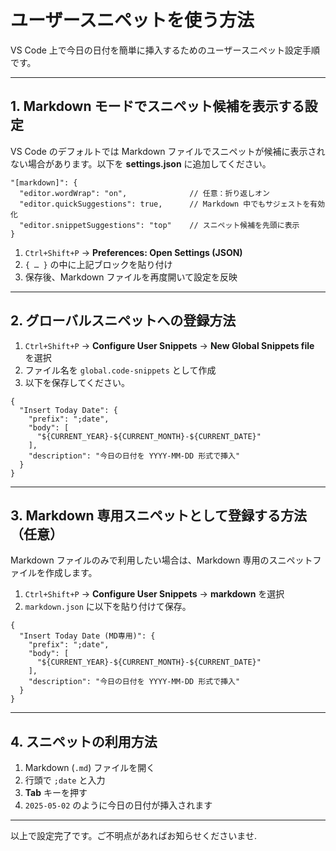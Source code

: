 # ユーザースニペットを使う方法

VS Code 上で今日の日付を簡単に挿入するためのユーザースニペット設定手順です。

---

## 1. Markdown モードでスニペット候補を表示する設定

VS Code のデフォルトでは Markdown ファイルでスニペットが候補に表示されない場合があります。以下を **settings.json** に追加してください。

```jsonc
"[markdown]": {
  "editor.wordWrap": "on",              // 任意：折り返しオン
  "editor.quickSuggestions": true,      // Markdown 中でもサジェストを有効化
  "editor.snippetSuggestions": "top"    // スニペット候補を先頭に表示
}
```

1. `Ctrl+Shift+P` → **Preferences: Open Settings (JSON)**  
2. `{ … }` の中に上記ブロックを貼り付け  
3. 保存後、Markdown ファイルを再度開いて設定を反映

---

## 2. グローバルスニペットへの登録方法

1. `Ctrl+Shift+P` → **Configure User Snippets** → **New Global Snippets file** を選択  
2. ファイル名を `global.code-snippets` として作成  
3. 以下を保存してください。

```jsonc
{
  "Insert Today Date": {
    "prefix": ";date",
    "body": [
      "${CURRENT_YEAR}-${CURRENT_MONTH}-${CURRENT_DATE}"
    ],
    "description": "今日の日付を YYYY-MM-DD 形式で挿入"
  }
}
```

---

## 3. Markdown 専用スニペットとして登録する方法（任意）

Markdown ファイルのみで利用したい場合は、Markdown 専用のスニペットファイルを作成します。

1. `Ctrl+Shift+P` → **Configure User Snippets** → **markdown** を選択  
2. `markdown.json` に以下を貼り付けて保存。

```jsonc
{
  "Insert Today Date (MD専用)": {
    "prefix": ";date",
    "body": [
      "${CURRENT_YEAR}-${CURRENT_MONTH}-${CURRENT_DATE}"
    ],
    "description": "今日の日付を YYYY-MM-DD 形式で挿入"
  }
}
```

---

## 4. スニペットの利用方法

1. Markdown (`.md`) ファイルを開く  
2. 行頭で `;date` と入力  
3. **Tab** キーを押す  
4. `2025-05-02` のように今日の日付が挿入されます

---

以上で設定完了です。ご不明点があればお知らせくださいませ.
